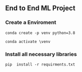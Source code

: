 ## End to End ML Project

### Create a Enviroment

```
conda create -p venv python=3.8

conda activate \venv
```

### Install all necessary libraries
```
pip  install -r requirments.txt
```